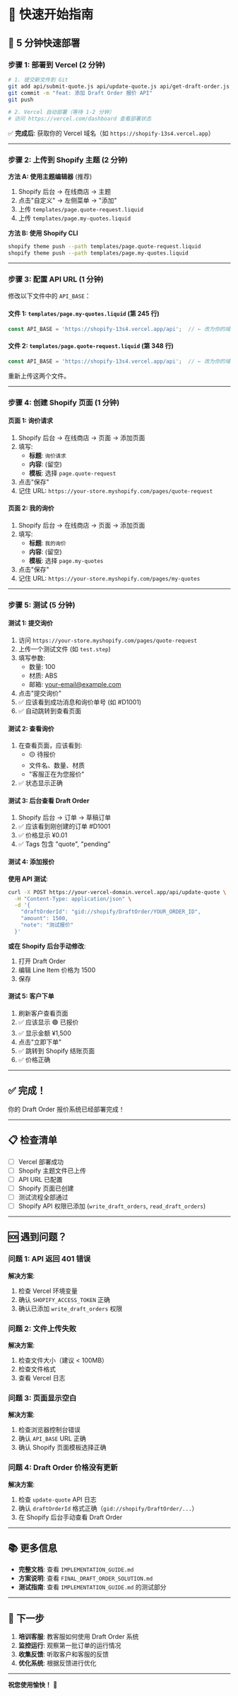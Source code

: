 # 🚀 快速开始指南

## 📝 5 分钟快速部署

### 步骤 1: 部署到 Vercel (2 分钟)

```bash
# 1. 提交新文件到 Git
git add api/submit-quote.js api/update-quote.js api/get-draft-order.js
git commit -m "feat: 添加 Draft Order 报价 API"
git push

# 2. Vercel 自动部署（等待 1-2 分钟）
# 访问 https://vercel.com/dashboard 查看部署状态
```

✅ **完成后**: 获取你的 Vercel 域名（如 `https://shopify-13s4.vercel.app`）

---

### 步骤 2: 上传到 Shopify 主题 (2 分钟)

**方法 A: 使用主题编辑器** (推荐)

1. Shopify 后台 → 在线商店 → 主题
2. 点击"自定义" → 左侧菜单 → "添加"
3. 上传 `templates/page.quote-request.liquid`
4. 上传 `templates/page.my-quotes.liquid`

**方法 B: 使用 Shopify CLI**

```bash
shopify theme push --path templates/page.quote-request.liquid
shopify theme push --path templates/page.my-quotes.liquid
```

---

### 步骤 3: 配置 API URL (1 分钟)

修改以下文件中的 `API_BASE`：

#### 文件 1: `templates/page.my-quotes.liquid` (第 245 行)

```javascript
const API_BASE = 'https://shopify-13s4.vercel.app/api';  // ← 改为你的域名
```

#### 文件 2: `templates/page.quote-request.liquid` (第 348 行)

```javascript
const API_BASE = 'https://shopify-13s4.vercel.app/api';  // ← 改为你的域名
```

重新上传这两个文件。

---

### 步骤 4: 创建 Shopify 页面 (1 分钟)

#### 页面 1: 询价请求

1. Shopify 后台 → 在线商店 → 页面 → 添加页面
2. 填写:
   - **标题**: `询价请求`
   - **内容**: (留空)
   - **模板**: 选择 `page.quote-request`
3. 点击"保存"
4. 记住 URL: `https://your-store.myshopify.com/pages/quote-request`

#### 页面 2: 我的询价

1. Shopify 后台 → 在线商店 → 页面 → 添加页面
2. 填写:
   - **标题**: `我的询价`
   - **内容**: (留空)
   - **模板**: 选择 `page.my-quotes`
3. 点击"保存"
4. 记住 URL: `https://your-store.myshopify.com/pages/my-quotes`

---

### 步骤 5: 测试 (5 分钟)

#### 测试 1: 提交询价

1. 访问 `https://your-store.myshopify.com/pages/quote-request`
2. 上传一个测试文件 (如 `test.step`)
3. 填写参数:
   - 数量: 100
   - 材质: ABS
   - 邮箱: your-email@example.com
4. 点击"提交询价"
5. ✅ 应该看到成功消息和询价单号 (如 #D1001)
6. ✅ 自动跳转到查看页面

#### 测试 2: 查看询价

1. 在查看页面，应该看到:
   - 🟡 待报价
   - 文件名、数量、材质
   - "客服正在为您报价"
2. ✅ 状态显示正确

#### 测试 3: 后台查看 Draft Order

1. Shopify 后台 → 订单 → 草稿订单
2. ✅ 应该看到刚创建的订单 #D1001
3. ✅ 价格显示 ¥0.01
4. ✅ Tags 包含 "quote", "pending"

#### 测试 4: 添加报价

**使用 API 测试**:

```bash
curl -X POST https://your-vercel-domain.vercel.app/api/update-quote \
  -H "Content-Type: application/json" \
  -d '{
    "draftOrderId": "gid://shopify/DraftOrder/YOUR_ORDER_ID",
    "amount": 1500,
    "note": "测试报价"
  }'
```

**或在 Shopify 后台手动修改**:
1. 打开 Draft Order
2. 编辑 Line Item 价格为 1500
3. 保存

#### 测试 5: 客户下单

1. 刷新客户查看页面
2. ✅ 应该显示 🟢 已报价
3. ✅ 显示金额 ¥1,500
4. 点击"立即下单"
5. ✅ 跳转到 Shopify 结账页面
6. ✅ 价格正确

---

## ✅ 完成！

你的 Draft Order 报价系统已经部署完成！

---

## 📋 检查清单

- [ ] Vercel 部署成功
- [ ] Shopify 主题文件已上传
- [ ] API URL 已配置
- [ ] Shopify 页面已创建
- [ ] 测试流程全部通过
- [ ] Shopify API 权限已添加 (`write_draft_orders`, `read_draft_orders`)

---

## 🆘 遇到问题？

### 问题 1: API 返回 401 错误

**解决方案**:
1. 检查 Vercel 环境变量
2. 确认 `SHOPIFY_ACCESS_TOKEN` 正确
3. 确认已添加 `write_draft_orders` 权限

### 问题 2: 文件上传失败

**解决方案**:
1. 检查文件大小（建议 < 100MB）
2. 检查文件格式
3. 查看 Vercel 日志

### 问题 3: 页面显示空白

**解决方案**:
1. 检查浏览器控制台错误
2. 确认 `API_BASE` URL 正确
3. 确认 Shopify 页面模板选择正确

### 问题 4: Draft Order 价格没有更新

**解决方案**:
1. 检查 `update-quote` API 日志
2. 确认 `draftOrderId` 格式正确（`gid://shopify/DraftOrder/...`）
3. 在 Shopify 后台手动查看 Draft Order

---

## 📚 更多信息

- **完整文档**: 查看 `IMPLEMENTATION_GUIDE.md`
- **方案说明**: 查看 `FINAL_DRAFT_ORDER_SOLUTION.md`
- **测试指南**: 查看 `IMPLEMENTATION_GUIDE.md` 的测试部分

---

## 🎯 下一步

1. **培训客服**: 教客服如何使用 Draft Order 系统
2. **监控运行**: 观察第一批订单的运行情况
3. **收集反馈**: 听取客户和客服的反馈
4. **优化系统**: 根据反馈进行优化

---

**祝您使用愉快！** 🎉

